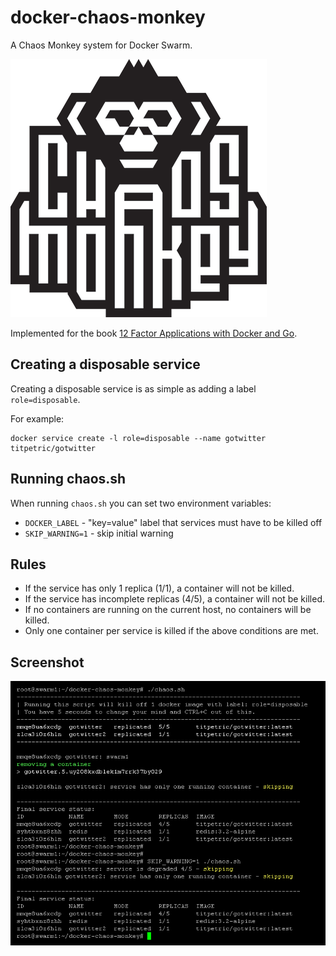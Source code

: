 # docker-chaos-monkey

A Chaos Monkey system for Docker Swarm.

![Original ChaosMonkey Logo](images/cm-logo.png)

Implemented for the book [12 Factor Applications with Docker and Go](https://leanpub.com/12fa-docker-golang).

## Creating a disposable service

Creating a disposable service is as simple as adding a label `role=disposable`.

For example:

~~~
docker service create -l role=disposable --name gotwitter titpetric/gotwitter
~~~

## Running chaos.sh

When running `chaos.sh` you can set two environment variables:

* `DOCKER_LABEL` - "key=value" label that services must have to be killed off
* `SKIP_WARNING=1` - skip initial warning

## Rules

* If the service has only 1 replica (1/1), a container will not be killed.
* If the service has incomplete replicas (4/5), a container will not be killed.
* If no containers are running on the current host, no containers will be killed.
* Only one container per service is killed if the above conditions are met.

## Screenshot

![Screenshot](images/chaos-monkey.png)